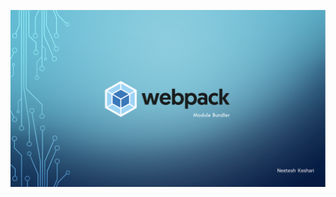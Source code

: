 ![Webpack Module Bundler](https://raw.githubusercontent.com/Neetesh971645/learn-webpack/master/learn-wepack.png)